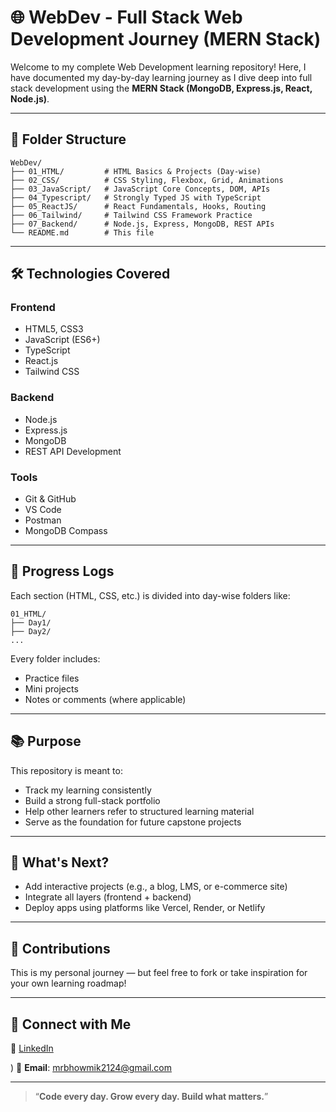 # 🌐 **WebDev - Full Stack Web Development Journey (MERN Stack)**

Welcome to my complete Web Development learning repository!
Here, I have documented my day-by-day learning journey as I dive deep into full stack development using the **MERN Stack (MongoDB, Express.js, React, Node.js)**.

---

## 📁 **Folder Structure**

```
WebDev/
├── 01_HTML/         # HTML Basics & Projects (Day-wise)
├── 02_CSS/          # CSS Styling, Flexbox, Grid, Animations
├── 03_JavaScript/   # JavaScript Core Concepts, DOM, APIs
├── 04_Typescript/   # Strongly Typed JS with TypeScript
├── 05_ReactJS/      # React Fundamentals, Hooks, Routing
├── 06_Tailwind/     # Tailwind CSS Framework Practice
├── 07_Backend/      # Node.js, Express, MongoDB, REST APIs
└── README.md        # This file
```

---

## 🛠 **Technologies Covered**

### **Frontend**

* HTML5, CSS3
* JavaScript (ES6+)
* TypeScript
* React.js
* Tailwind CSS

### **Backend**

* Node.js
* Express.js
* MongoDB
* REST API Development

### **Tools**

* Git & GitHub
* VS Code
* Postman
* MongoDB Compass

---

## 📅 **Progress Logs**

Each section (HTML, CSS, etc.) is divided into day-wise folders like:

```
01_HTML/
├── Day1/
├── Day2/
...
```

Every folder includes:

* Practice files
* Mini projects
* Notes or comments (where applicable)

---

## 📚 **Purpose**

This repository is meant to:

* Track my learning consistently
* Build a strong full-stack portfolio
* Help other learners refer to structured learning material
* Serve as the foundation for future capstone projects

---

## 🚀 **What's Next?**

* Add interactive projects (e.g., a blog, LMS, or e-commerce site)
* Integrate all layers (frontend + backend)
* Deploy apps using platforms like Vercel, Render, or Netlify

---

## 🤝 **Contributions**

This is my personal journey — but feel free to fork or take inspiration for your own learning roadmap!

---

## 📩 **Connect with Me**

🔗 [LinkedIn](https://www.linkedin.com/in/soumyadeep2124/)

)
📧 **Email**: [mrbhowmik2124@gmail.com](mailto:mrbhowmik2124@gmail.com)

---

> “**Code every day. Grow every day. Build what matters.**”
